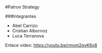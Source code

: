 #Patron Strategy

###Integrantes

- Abel Carrizo
- Cristian Albornoz
- Luca Terranova

Enlace video: https://youtu.be/rmvm2qvK6x8
